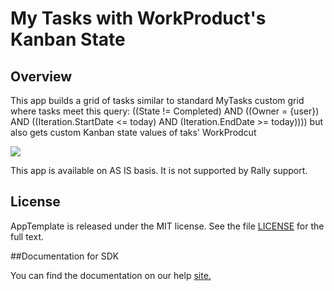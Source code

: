 My Tasks with WorkProduct's Kanban State
=========================

## Overview

This app builds a grid of tasks similar to standard MyTasks custom grid where tasks meet this query:
((State != Completed) AND ((Owner = {user}) AND ((Iteration.StartDate <= today) AND (Iteration.EndDate >= today))))
but also gets custom Kanban state values of taks' WorkProdcut

![](pic1.png)

This app is available on AS IS basis. It is not supported by Rally support.
## License

AppTemplate is released under the MIT license.  See the file [LICENSE](./LICENSE) for the full text.

##Documentation for SDK

You can find the documentation on our help [site.](https://help.rallydev.com/apps/2.0rc2/doc/)
